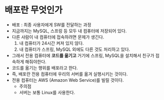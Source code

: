 # 배포란 무엇인가
- 배포 : 최종 사용자에게 SW를 전달하는 과정
- 지금까지는 MySQL, 스프링 등 모두 내 컴퓨터에 저장되어 있다.
- 다른 사람이 내 컴퓨터에 접속하려면 문제가 생긴다.
	1. 내 컴퓨터가 24시간 켜져 있지 않다.
	2. 내 컴퓨터가 스프링, MySQL 외에도 다른 것도 처리하고 있다.
- 그래서 전용 컴퓨터에 **코드를 옮기고** 거기에 스프링, MySQL을 설치해서 친구가 접속하게 해줘야한다.
- 코드를 옮기는 행위를 배포라고 한다.
- 즉, 배포란 전용 컴퓨터에 우리의 서버를 옮겨 실행시키는 것이다.
- 전용 컴퓨터는 AWS (Amazon Web Service)를 빌릴 것이다.
	- 주의점
	- 서버는 보통 Linux를 사용한다.